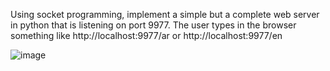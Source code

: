 Using socket programming, implement a simple but a complete web server in  python that is listening on port 9977. The user types in the browser something like
http://localhost:9977/ar or http://localhost:9977/en

![image](https://github.com/jenin144/WEB-SERVER-in-python-/assets/151941064/2b180d23-ddbb-4a1e-9dcc-04acaa3dd6a4)

